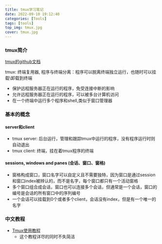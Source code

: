 ```yaml
---
title: tmux学习笔记
date: 2022-09-10 19:12:40
categories: [Tools]
tags: [tools]
top_img: tmux.jpg
cover: tmux.jpg
---
```


### tmux简介

[tmux的github文档](https://github.com/tmux/tmux/wiki)

tmux: 终端复用器, 程序与终端分离：程序可以脱离终端独立运行，也随时可以挂载\卸载到终端
- 保护远程服务器正在运行的程序，免受连接中断的影响
- 允许远程服务器正在运行的程序，可以被多台计算机访问
- 在一个终端中运行多个程序和shell,类似于窗口管理器

### 基本的概念

#### server和client
- tmux server: 后台运行，管理和跟踪tmux中运行的程序，没有程序运行时则自动退出
- tmux client: 终端，挂在着tmux程序的终端

#### sessions, windows and panes (会话、窗口、窗格)
- 窗格构成窗口，窗口名字可以自定义且不需要独特，因为窗口是通过session和窗口index被辨认的，而不是名字，每个窗口都只有一个活动窗格
- 多个窗口组合成会话，窗口也可以连接多个会话，但通常是一个会话，窗口的编号是会话的所有窗口中的序列编号
- 一个会话可以挂载到0个或者多个client，会话没有index，但是有一个唯一的名字


### 中文教程
- [Tmux使用教程](https://www.ruanyifeng.com/blog/2019/10/tmux.html)
  - 这个教程详尽的同时不失简洁